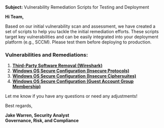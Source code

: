 **Subject:** Vulnerability Remediation Scripts for Testing and Deployment

**Hi Team,**

Based on our initial vulnerability scan and assessment, we have created a set of scripts to help you tackle the initial remediation efforts. These scripts target key vulnerabilities and can be easily integrated into your deployment platform (e.g., SCCM). Please test them before deploying to production.

### Vulnerabilities and Remediations:
1. [**Third-Party Software Removal (Wireshark)**](https://github.com/joshmadakor1/lognpacific-public/blob/main/automation/remediation-wireshark-uninstall.ps1)
2. [**Windows OS Secure Configuration (Insecure Protocols)**](https://github.com/joshmadakor1/lognpacific-public/blob/main/automation/toggle-protocols.ps1)
3. [**Windows OS Secure Configuration (Insecure Ciphersuites)**](https://github.com/joshmadakor1/lognpacific-public/blob/main/automation/toggle-cipher-suites.ps1)
4. [**Windows OS Secure Configuration (Guest Account Group Membership)**](https://github.com/joshmadakor1/lognpacific-public/blob/main/automation/toggle-guest-local-administrators.ps1)

Let me know if you have any questions or need any adjustments!

Best regards,

**Jake Warren, Security Analyst**<br/>
**Governance, Risk, and Compliance**
